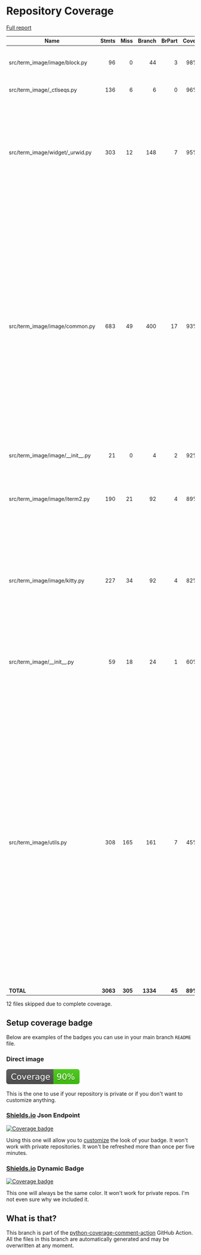 # Repository Coverage

[Full report](https://htmlpreview.github.io/?https://github.com/AnonymouX47/term-image/blob/python-coverage-comment-action-data/htmlcov/index.html)

| Name                                  |    Stmts |     Miss |   Branch |   BrPart |   Cover |   Missing |
|-------------------------------------- | -------: | -------: | -------: | -------: | ------: | --------: |
| src/term\_image/image/block.py        |       96 |        0 |       44 |        3 |     98% |30->37, 116->119, 126->exit |
| src/term\_image/\_ctlseqs.py          |      136 |        6 |        6 |        0 |     96% |245, 268-273 |
| src/term\_image/widget/\_urwid.py     |      303 |       12 |      148 |        7 |     95% |193, 274-277, 353->359, 374->380, 543, 583->586, 599, 622, 628-629, 656-657 |
| src/term\_image/image/common.py       |      683 |       49 |      400 |       17 |     93% |321->exit, 540, 622-623, 729->739, 734->739, 770, 783-785, 940, 997, 1225, 1229, 1290, 1306, 1323-1359, 1469->exit, 1477-1478, 1818->1825, 1890-1893, 1946, 2059-2063, 2163->2165, 2193->2177, 2197->exit, 2203 |
| src/term\_image/image/\_\_init\_\_.py |       21 |        0 |        4 |        2 |     92% |48->51, 49->48 |
| src/term\_image/image/iterm2.py       |      190 |       21 |       92 |        4 |     89% |106-107, 472, 474, 491-502, 530-547, 561, 715->718 |
| src/term\_image/image/kitty.py        |      227 |       34 |       92 |        4 |     82% |299-333, 367-370, 373-377, 396, 450->453, 518->exit, 524-527, 623 |
| src/term\_image/\_\_init\_\_.py       |       59 |       18 |       24 |        1 |     60% |93, 107-110, 121-126, 140-143, 189->192, 217-220 |
| src/term\_image/utils.py              |      308 |      165 |      161 |        7 |     45% |51-52, 93, 141, 145->148, 175-180, 183-184, 232->245, 267-289, 303, 306, 329, 362-366, 390, 409-472, 504-523, 538-557, 575-583, 616-627, 632->exit, 674-716, 730, 741-745, 758-790, 797-803, 816->exit, 824, 843-852 |
|                             **TOTAL** | **3063** |  **305** | **1334** |   **45** | **89%** |           |

12 files skipped due to complete coverage.


## Setup coverage badge

Below are examples of the badges you can use in your main branch `README` file.

### Direct image

[![Coverage badge](https://raw.githubusercontent.com/AnonymouX47/term-image/python-coverage-comment-action-data/badge.svg)](https://htmlpreview.github.io/?https://github.com/AnonymouX47/term-image/blob/python-coverage-comment-action-data/htmlcov/index.html)

This is the one to use if your repository is private or if you don't want to customize anything.

### [Shields.io](https://shields.io) Json Endpoint

[![Coverage badge](https://img.shields.io/endpoint?url=https://raw.githubusercontent.com/AnonymouX47/term-image/python-coverage-comment-action-data/endpoint.json)](https://htmlpreview.github.io/?https://github.com/AnonymouX47/term-image/blob/python-coverage-comment-action-data/htmlcov/index.html)

Using this one will allow you to [customize](https://shields.io/endpoint) the look of your badge.
It won't work with private repositories. It won't be refreshed more than once per five minutes.

### [Shields.io](https://shields.io) Dynamic Badge

[![Coverage badge](https://img.shields.io/badge/dynamic/json?color=brightgreen&label=coverage&query=%24.message&url=https%3A%2F%2Fraw.githubusercontent.com%2FAnonymouX47%2Fterm-image%2Fpython-coverage-comment-action-data%2Fendpoint.json)](https://htmlpreview.github.io/?https://github.com/AnonymouX47/term-image/blob/python-coverage-comment-action-data/htmlcov/index.html)

This one will always be the same color. It won't work for private repos. I'm not even sure why we included it.

## What is that?

This branch is part of the
[python-coverage-comment-action](https://github.com/marketplace/actions/python-coverage-comment)
GitHub Action. All the files in this branch are automatically generated and may be
overwritten at any moment.